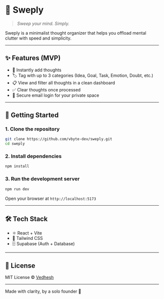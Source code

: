 # 🧠 Sweply

> *Sweep your mind. Simply.*

Sweply is a minimalist thought organizer that helps you offload mental clutter with speed and simplicity.

---

## ✨ Features (MVP)

* 📝 Instantly add thoughts
* 🏷️ Tag with up to 3 categories (Idea, Goal, Task, Emotion, Doubt, etc.)
* 📋 View and filter all thoughts in a clean dashboard
* ✅ Clear thoughts once processed
* 🔐 Secure email login for your private space

---

## 🚀 Getting Started

### 1. Clone the repository

```bash
git clone https://github.com/vbyte-dev/sweply.git
cd sweply
```

### 2. Install dependencies

```bash
npm install
```

### 3. Run the development server

```bash
npm run dev
```

Open your browser at `http://localhost:5173`

---

## 🛠️ Tech Stack

* ⚛️ React + Vite
* 🎨 Tailwind CSS
* 🗄️ Supabase (Auth + Database)

---

## 📄 License

MIT License © [Vedhesh](https://github.com/vbyte-dev)

---

Made with clarity, by a solo founder 🚀
